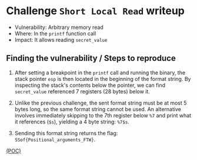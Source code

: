 # Challenge `Short Local Read` writeup

- Vulnerability: Arbitrary memory read
- Where: In the `printf` function call
- Impact: It allows reading `secret_value`

## Finding the vulnerability / Steps to reproduce

1. After setting a breakpoint in the `printf` call and running the binary, the stack pointer `esp` is then located in the beginning of the format string. By inspecting the stack's contents below the pointer, we can find `secret_value` referenced 7 registers (28 bytes) below it.

2. Unlike the previous challenge, the sent format string must be at most 5 bytes long, so the same format string cannot be used. An alternative involves immediately skipping to the 7th register below `%7` and print what it references (`$s`), yielding a 4 byte string: `%7$s`.

3. Sending this format string returns the flag: `SSof{Positional_arguments_FTW}`.

[(POC)](`local_short_read.py`)